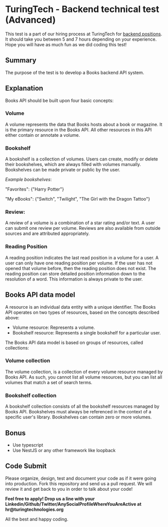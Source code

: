 # TuringTech - Backend technical test (Advanced)

This test is a part of our hiring process at TuringTech for [backend positions](https://hr@turingtechnologies.org). It should take you between 5 and 7 hours depending on your experience.
Hope you will have as much fun as we did coding this test!

## Summary

The purpose of the test is to develop a Books backend API system.

## Explanation

Books API should be built upon four basic concepts:

### Volume
A volume represents the data that Books hosts about a book or magazine. It is the primary resource in the Books API. All other resources in this API either contain or annotate a volume.
    
### Bookshelf
A bookshelf is a collection of volumes. Users can create, modify or delete their bookshelves, which are always filled with volumes manually. Bookshelves can be made private or public by the user.

_Example bookshelves_:

"Favorites": {"Harry Potter"}
      
"My eBooks": {"Switch", "Twilight", "The Girl with the Dragon Tattoo"}


### Review: 
A review of a volume is a combination of a star rating and/or text. A user can submit one review per volume. Reviews are also available from outside sources and are attributed appropriately.

### Reading Position
A reading position indicates the last read position in a volume for a user. A user can only have one reading position per volume. If the user has not opened that volume before, then the reading position does not exist. The reading position can store detailed position information down to the resolution of a word. This information is always private to the user. 

## Books API data model

A resource is an individual data entity with a unique identifier. The Books API operates on two types of resources, based on the concepts described above:

- Volume resource: Represents a volume.
- Bookshelf resource: Represents a single bookshelf for a particular user.

The Books API data model is based on groups of resources, called collections:

### Volume collection
The volume collection, is a collection of every volume resource managed by Books API. As such, you cannot list all volume resources, but you can list all volumes that match a set of search terms.

### Bookshelf collection
A bookshelf collection consists of all the bookshelf resources managed by Books API. Bookshelves must always be referenced in the context of a specific user's library. Bookshelves can contain zero or more volumes. 

## Bonus

- Use typescript
- Use NestJS or any other framework like loopback

## Code Submit
Please organize, design, test and document your code as if it were going into production. Fork this repository and send us a pull request. We will review it and get back to you in order to talk about your code! 

__Feel free to apply! Drop us a line with your Linkedin/Github/Twitter/AnySocialProfileWhereYouAreActive at hr@turingtechnologies.org__

All the best and happy coding.

